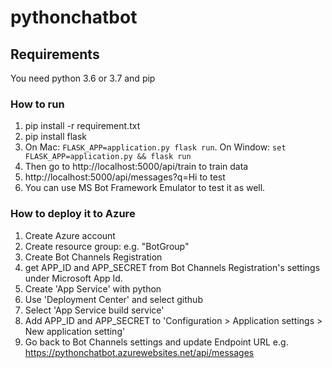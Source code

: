 # pythonchatbot

## Requirements
You need python 3.6 or 3.7 and pip

### How to run
1. pip install -r requirement.txt
2. pip install flask
3. On Mac: `FLASK_APP=application.py flask run`. On Window: `set FLASK_APP=application.py && flask run` 
4. Then go to http://localhost:5000/api/train to train data
5. http://localhost:5000/api/messages?q=Hi to test
6. You can use MS Bot Framework Emulator to test it as well.

### How to deploy it to Azure
1. Create Azure account
2. Create resource group: e.g. "BotGroup"
3. Create Bot Channels Registration
4. get APP_ID and APP_SECRET from Bot Channels Registration's settings under Microsoft App Id.
5. Create 'App Service' with python
6. Use 'Deployment Center' and select github
7. Select 'App Service build service'
8. Add APP_ID and APP_SECRET to 'Configuration > Application settings > New application setting'
9. Go back to Bot Channels settings and update Endpoint URL e.g. https://pythonchatbot.azurewebsites.net/api/messages

